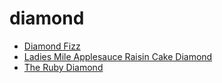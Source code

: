 # diamond

 * [Diamond Fizz](index/d/diamond-fizz-200430.json)
 * [Ladies Mile Applesauce Raisin Cake Diamond](index/l/ladies-mile-applesauce-raisin-cake-diamond-10172.json)
 * [The Ruby Diamond](index/t/the-ruby-diamond-56390143.json)

